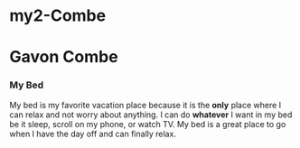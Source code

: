 # my2-Combe
# Gavon Combe
### My Bed
My bed is my favorite vacation place because it is the **only** place where I can relax and not worry about anything. I can do **whatever** I want in my bed be it sleep, scroll on my phone, or watch TV. My bed is a great place to go when I have the day off and can finally relax.